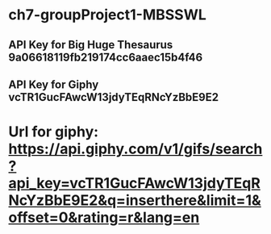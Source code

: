 # ch7-groupProject1-MBSSWL

## API Key for Big Huge Thesaurus 9a06618119fb219174cc6aaec15b4f46

## API Key for Giphy vcTR1GucFAwcW13jdyTEqRNcYzBbE9E2
# Url for giphy:  https://api.giphy.com/v1/gifs/search?api_key=vcTR1GucFAwcW13jdyTEqRNcYzBbE9E2&q=inserthere&limit=1&offset=0&rating=r&lang=en
